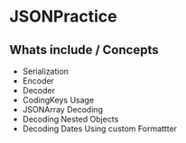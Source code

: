 # JSONPractice
## Whats include / Concepts
* Serialization
* Encoder
* Decoder
* CodingKeys Usage
* JSONArray Decoding
* Decoding Nested Objects
* Decoding Dates Using custom Formattter


